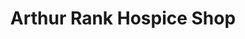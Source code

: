 ---
title: "Arthur Rank Hospice Shop"
url: /cambridge/arthur-rank-hospice-shop/
shop: Gebrauchtwaren
---